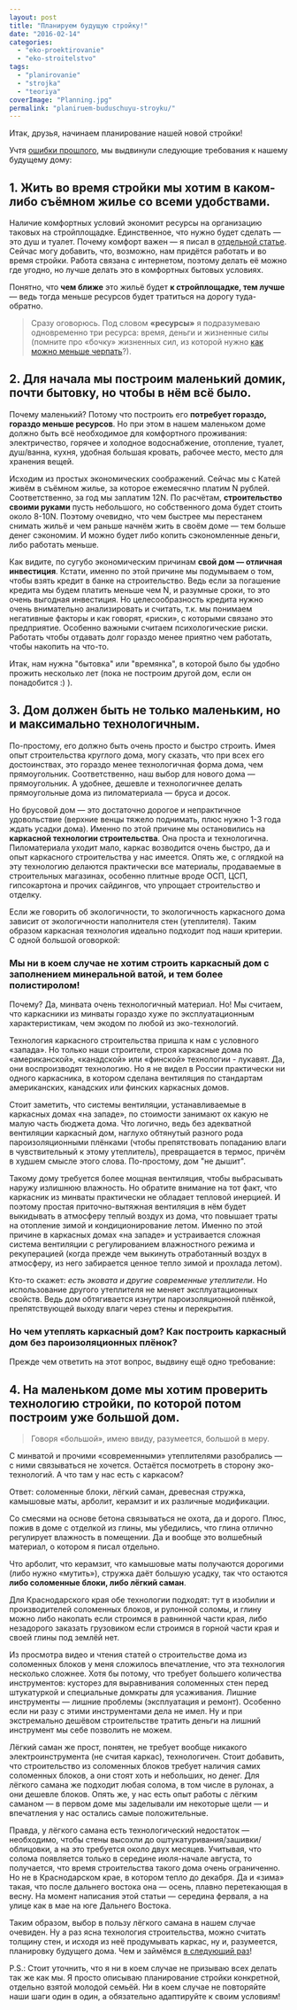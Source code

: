```yaml
---
layout: post
title: "Планируем будущую стройку!"
date: "2016-02-14"
categories: 
  - "eko-proektirovanie"
  - "eko-stroitelstvo"
tags: 
  - "planirovanie"
  - "strojka"
  - "teoriya"
coverImage: "Planning.jpg"
permalink: "planiruem-buduschuyu-stroyku/"
---
```


Итак, друзья, начинаем планирование нашей новой стройки!

Учтя [ошибки прошлого](/oshibki-nachinayuschih-ekostroitelei-1/), мы выдвинули следующие требования к нашему будущему дому:

## 1\. Жить во время стройки мы хотим в каком-либо съёмном жилье со всеми удобствами.

Наличие комфортных условий экономит ресурсы на организацию таковых на стройплощадке. Единственное, что нужно будет сделать — это душ и туалет. Почему комфорт важен — я писал в [отдельной статье](/oshibki-nachinayuschih-ekostroitelei-1/). Сейчас могу добавить, что, возможно, нам придётся работать и во время стройки. Работа связана с интернетом, поэтому делать её можно где угодно, но лучше делать это в комфортных бытовых условиях.

Понятно, что **чем ближе** это жильё будет **к стройплощадке, тем лучше** — ведь тогда меньше ресурсов будет тратиться на дорогу туда-обратно.

> Сразу оговорюсь. Под словом **«ресурсы»** я подразумеваю одновременно три ресурса: время, деньги и жизненные силы (помните про «бочку» жизненных сил, из которой нужно [как можно меньше черпать](/oshibki-nachinayuschih-ekostroitelei-1/)?).

## 2\. Для начала мы построим маленький домик, почти бытовку, но чтобы в нём всё было.

Почему маленький? Потому что построить его **потребует гораздо, гораздо меньше ресурсов**. Но при этом в нашем маленьком доме должно быть всё необходимое для комфортного проживания: электричество, горячее и холодное водоснабжение, отопление, туалет, душ/ванна, кухня, удобная большая кровать, рабочее место, место для хранения вещей.

Исходим из простых экономических соображений. Сейчас мы с Катей живём в съёмном жилье, за которое ежемесячно платим N рублей. Соответственно, за год мы заплатим 12N. По расчётам, **строительство своими руками** пусть небольшого, но собственного дома будет стоить около 8-10N. Поэтому очевидно, что чем быстрее мы перестанем снимать жильё и чем раньше начнём жить в своём доме — тем больше денег сэкономим. И можно будет либо копить сэкономленные деньги, либо работать меньше.

Как видите, по сугубо экономическим причинам **свой дом — отличная инвестиция**. Кстати, именно по этой причине мы подумываем о том, чтобы взять кредит в банке на строительство. Ведь если за погашение кредита мы будем платить меньше чем N, и разумные сроки, то это очень выгодная инвестиция. Но целесообразность кредита нужно очень внимательно анализировать и считать, т.к. мы понимаем негативные факторы и как говорят, «риски», с которыми связано это предприятие. Особенно важными считаем психологические риски. Работать чтобы отдавать долг гораздо менее приятно чем работать, чтобы накопить на что-то.

Итак, нам нужна "бытовка" или "времянка", в которой было бы удобно прожить несколько лет (пока не построим другой дом, если он понадобится :) ).

## 3\. Дом должен быть не только маленьким, но и максимально технологичным.

По-простому, его должно быть очень просто и быстро строить. Имея опыт строительства круглого дома, могу сказать, что при всех его достоинствах, это гораздо менее технологичная форма дома, чем прямоугольник. Соответственно, наш выбор для нового дома — прямоугольник. А удобнее, дешевле и технологичнее делать прямоугольные дома из пиломатериала — бруса и досок.

Но брусовой дом — это достаточно дорогое и непрактичное удовольствие (верхние венцы тяжело поднимать, плюс нужно 1-3 года ждать усадки дома). Именно по этой причине мы остановились на **каркасной технологии строительства**. Она проста и технологична. Пиломатериала уходит мало, каркас возводится очень быстро, да и опыт каркасного строительства у нас имеется. Опять же, с оглядкой на эту технологию делаются практически все материалы, продаваемые в строительных магазинах, особенно плитные вроде ОСП, ЦСП, гипсокартона и прочих сайдингов, что упрощает строительство и отделку.

Если же говорить об экологичности, то экологичность каркасного дома зависит от экологичности наполнителя стен (утеплителя). Таким образом каркасная технология идеально подходит под наши критерии. С одной большой оговоркой:

### Мы ни в коем случае не хотим строить каркасный дом с заполнением минеральной ватой, и тем более полистиролом!

Почему? Да, минвата очень технологичный материал. Но! Мы считаем, что каркасники из минваты гораздо хуже по эксплуатационным характеристикам, чем экодом по любой из эко-технологий.

Технология каркасного строительства пришла к нам с условного «запада». Но только наши строители, строя каркасные дома по «американской», «канадской» или «финской» технологии - лукавят. Да, они воспроизводят технологию. Но я не видел в России практически ни одного каркасника, в котором сделана вентиляция по стандартам американских, канадских или финских каркасных домов.

Стоит заметить, что системы вентиляции, устанавливаемые в каркасных домах «на западе», по стоимости занимают ох какую не малую часть бюджета дома. Что логично, ведь без адекватной вентиляции каркасный дом, наглухо обтянутый разного рода пароизоляционными плёнками (чтобы препятствовать попаданию влаги в чувствительный к этому утеплитель), превращается в термос, причём в худшем смысле этого слова. По-простому, дом "не дышит".

Такому дому требуется более мощная вентиляция, чтобы выбрасывать наружу излишнюю влажность. Но обратите внимание на тот факт, что каркасник из минваты практически не обладает тепловой инерцией. И поэтому простая приточно-вытяжная вентиляция в нём будет выкидывать в атмосферу теплый воздух из дома, что повышает траты на отопление зимой и кондиционирование летом. Именно по этой причине в каркасных домах «на западе» и устраивается сложная система вентиляции с регулированием влажностного режима и рекуперацией (когда прежде чем выкинуть отработанный воздух в атмосферу, из него забирается ценное тепло зимой и прохлада летом).

Кто-то скажет: _есть эковата и другие современные утеплители_. Но использование другого утеплителя не меняет эксплуатационных свойств. Ведь дом обтягивается изнутри пароизоляционной плёнкой, препятствующей выходу влаги через стены и перекрытия.

### Но чем утеплять каркасный дом? Как построить каркасный дом без пароизоляционных плёнок?

Прежде чем ответить на этот вопрос, выдвину ещё одно требование:

## 4\. На маленьком доме мы хотим проверить технологию стройки, по которой потом построим уже большой дом.

> Говоря «большой», имею ввиду, разумеется, большой в меру.

С минватой и прочими «современными» утеплителями разобрались — с ними связываться не хочется. Остаётся посмотреть в сторону эко-технологий. А что там у нас есть с каркасом?

Ответ: соломенные блоки, лёгкий саман, древесная стружка, камышовые маты, арболит, керамзит и их различные модификации.

Со смесями на основе бетона связываться не охота, да и дорого. Плюс, пожив в доме с отделкой из глины, мы убедились, что глина отлично регулирует влажность в помещении. Да и вообще это волшебный материал, о котором я писал отдельно.

Что арболит, что керамзит, что камышовые маты получаются дорогими (либо нужно «мутить»), стружка даёт большую усадку, так что остаются **либо соломенные блоки, либо лёгкий саман**.

Для Краснодарского края обе технологии подходят: тут в изобилии и производителей соломенных блоков, и рулонной соломы, и глину можно либо накопать если строимся в равнинной части края, либо незадорого заказать грузовиком если строимся в горной части края и своей глины под землёй нет.

Из просмотра видео и чтения статей о строительстве дома из соломенных блоков у меня сложилось впечатление, что эта технология несколько сложнее. Хотя бы потому, что требует большего количества инструментов: кусторез для выравнивания соломенных стен перед штукатуркой и специальные домкраты для усаживания. Лишние инструменты — лишние проблемы (эксплуатация и ремонт). Особенно если ни разу с этими инструментами дела не имел. Ну и при экстремально дешёвом строительстве тратить деньги на лишний инструмент мы себе позволить не можем.

Лёгкий саман же прост, понятен, не требует вообще никакого электроинструмента (не считая каркас), технологичен. Стоит добавить, что строительство из соломенных блоков требует наличия самих соломенных блоков, а они стоят хоть и небольших, но денег. Для лёгкого самана же подходит любая солома, в том числе в рулонах, а они дешевле блоков. Опять же, у нас есть опыт работы с лёгким саманом — в первом доме мы заделывали им некоторые щели — и впечатления у нас остались самые положительные.

Правда, у лёгкого самана есть технологический недостаток — необходимо, чтобы стены высохли до оштукатуривания/зашивки/облицовки, а на это требуется около двух месяцев. Учитывая, что солома появляется только в середине июля-начале августа, то получается, что время строительства такого дома очень ограниченно. Но не в Краснодарском крае, в котором тепло до декабря. Да и «зима» такая, что после дальнего востока она — осень, плавно перетекающая в весну. На момент написания этой статьи — середина ферваля, а на улице как в мае на юге Дальнего Востока.

Таким образом, выбор в пользу лёгкого самана в нашем случае очевиден. Ну а раз ясна технология строительства, можно считать толщину стен, и исходя из неё продумывать каркас, ну и, разумеется, планировку будущего дома. Чем и займёмся [в следующий раз](/razmyshleniya-ob-osp-zhilom-prostranstve-otoplenii-i-lyogkom-samane/)!

P.S.: Стоит уточнить, что я ни в коем случае не призываю всех делать так же как мы. Я просто описываю планирование стройки конкретной, отдельно взятой молодой семьёй. Ни в коем случае не повторяйте наши шаги один в один, а обязательно адаптируйте к своим условиям!
